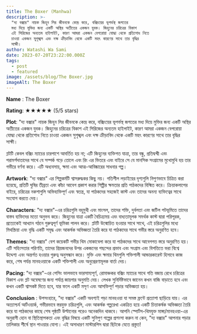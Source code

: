 ```yaml
---
title: The Boxer (Manhwa)
description: >-
  "দ্য বক্সার" নায়ক জিহুন লির জীবনকে কেন্দ্র করে, বক্সিংয়ের ভূগর্ভস্থ জগতের
  মধ্য দিয়ে মুক্তির জন্য একটি অস্থির অতীতের একজন যুবক। জিহুনের চরিত্রের বিকাশ
  এই সিরিজের অন্যতম হাইলাইট, কারণ আমরা একজন বেপরোয়া যোদ্ধা থেকে প্রতিশোধ নিতে
  চাওয়া একজন সুশৃঙ্খল এবং দক্ষ ক্রীড়াবিদ থেকে একটি মহৎ কারণের সাথে তার বৃদ্ধির
  সাক্ষী।
author: Watashi Wa Sami
date: 2023-07-20T23:22:00.000Z
tags:
  - post
  - featured
image: /assets/blog/The Boxer.jpg
imageAlt: The Boxer
---
```

**Name** : The Boxer


**Rating**: ★★★★★ (5/5 stars)

**Plot**:
"দ্য বক্সার" নায়ক জিহুন লির জীবনকে কেন্দ্র করে, বক্সিংয়ের ভূগর্ভস্থ জগতের মধ্য দিয়ে মুক্তির জন্য একটি অস্থির অতীতের একজন যুবক। জিহুনের চরিত্রের বিকাশ এই সিরিজের অন্যতম হাইলাইট, কারণ আমরা একজন বেপরোয়া যোদ্ধা থেকে প্রতিশোধ নিতে চাওয়া একজন সুশৃঙ্খল এবং দক্ষ ক্রীড়াবিদ থেকে একটি মহৎ কারণের সাথে তার বৃদ্ধির সাক্ষী।

প্লটটি কেবল বক্সিং ম্যাচের চারপাশে আবর্তিত হয় না; এটি জিহুনের ব্যক্তিগত যাত্রা, তার বন্ধু, প্রতিদ্বন্দ্বী এবং পরামর্শদাতাদের সাথে যে সম্পর্ক গড়ে তোলে এবং রিং এর ভিতরে এবং বাইরে সে যে মানসিক সংগ্রামের মুখোমুখি হয় তার গভীরে বর্ণনা করে। এটি অধ্যবসায়, ক্ষমা এবং আত্ম-আবিষ্কারের সাধনার গল্প।

**Artwork**:
"দ্য বক্সার" এর শিল্পকর্মটি শ্বাসরুদ্ধকর কিছু নয়। গতিশীল লড়াইয়ের দৃশ্যগুলি নিপুণভাবে চিত্রিত করা হয়েছে, প্রতিটি ঘুষির তীব্রতা এবং কাঁচা আবেগ প্রকাশ করার শিল্পীর ক্ষমতার প্রতি পাঠকদের বিস্মিত করে। ক্রিয়াকলাপের বাইরে, চরিত্রের নকশাগুলি অভিব্যক্তিপূর্ণ এবং স্বতন্ত্র, যা পাঠকদের সহজেই কাস্ট এবং তাদের অনন্য ব্যক্তিত্বের সাথে সংযোগ করতে দেয়।

**Characters**:
"দ্য বক্সার"-এর চরিত্রগুলি বহুমুখী এবং মাংসল, তাদের শক্তি, দুর্বলতা এবং জটিল পটভূমিতে তাদের বাস্তব ব্যক্তিদের মতো অনুভব করে। জিহুনের যাত্রা একটি বৈচিত্র্যময় এবং বাধ্যতামূলক সমর্থক কাস্ট দ্বারা পরিপূরক, প্রত্যেকেই আখ্যান গঠনে গুরুত্বপূর্ণ ভূমিকা পালন করে। প্লটটি উন্মোচিত হওয়ার সাথে সাথে, এই চরিত্রগুলির মধ্যে মিথস্ক্রিয়া এবং বৃদ্ধি একটি সমৃদ্ধ এবং আকর্ষক অভিজ্ঞতা তৈরি করে যা পাঠকদের সাথে গভীর স্তরে অনুরণিত হবে।

**Themes**:
"দ্য বক্সার" বেশ কয়েকটি গভীর থিম মোকাবেলা করে যা পাঠকদের সাথে আবেগগত স্তরে অনুরণিত হয়। এটি সহিংসতার পরিণতি, তাদের প্রিয়জনদের উপর একজনের পছন্দের প্রভাব এবং সংগ্রাম এবং বিপত্তিতে ভরা বিশ্বে উদ্দেশ্য এবং অন্তর্গত হওয়ার গুরুত্ব অনুসন্ধান করে। মুক্তি এবং ক্ষমার থিমগুলি শক্তিশালী আন্ডারকারেন্ট হিসাবে কাজ করে, শেষ পর্যন্ত মানহওয়াকে একটি শক্তিশালী এবং অনুপ্রেরণামূলক বার্তা দেয়।

**Pacing**:
"দ্য বক্সার"-এর পেসিং ভালভাবে ভারসাম্যপূর্ণ, রোমাঞ্চকর বক্সিং ম্যাচের সাথে গতি বজায় রেখে চরিত্রের বিকাশ এবং প্লট অন্বেষণের জন্য পর্যাপ্ত জায়গার অনুমতি দেয়। লেখক সুনির্দিষ্টভাবে জানেন কখন বাজি বাড়াতে হবে এবং কখন একটি শ্বাসকষ্ট দিতে হবে, যার ফলে একটি মসৃণ এবং আসক্তিপূর্ণ পড়ার অভিজ্ঞতা হয়।

**Conclusion** :
উপসংহারে, "দ্য বক্সার" একটি অবশ্যই পড়া মানহওয়া যা সমস্ত ফ্রন্টে প্রত্যাশা ছাড়িয়ে যায়। এর অত্যাশ্চর্য আর্টওয়ার্ক, গভীরভাবে স্তরযুক্ত চরিত্রগুলি, এবং আকর্ষক গল্পরেখা একত্রিত হয়ে একটি চিত্তাকর্ষক অভিজ্ঞতা তৈরি করে যা পাঠকদের কাছে শেষ পৃষ্ঠাটি উল্টানোর পরেও অনেকদিন থাকবে। আপনি স্পোর্টস-থিমযুক্ত মাঙ্গা/মানহওয়া-এর অনুরাগী হোন বা স্থিতিস্থাপকতা এবং বৃদ্ধির বিষয়ে একটি সুনিপুণ গল্পের প্রশংসা করুন না কেন, "দ্য বক্সার" আপনার পড়ার তালিকার শীর্ষে স্থান পাওয়ার যোগ্য। এই অসাধারণ মাস্টারপিস দ্বারা ছিটকে যেতে প্রস্তুত!
